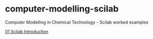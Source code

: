 # computer-modelling-scilab

Computer Modelling in Chemical Technology  - Scilab worked examples

[01 Scilab Introduction](01/README.md)
